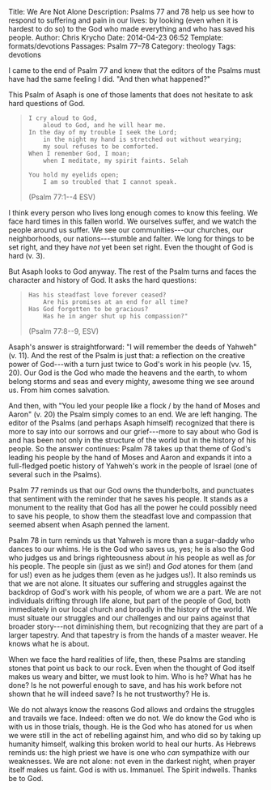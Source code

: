 Title: We Are Not Alone
Description: Psalms 77 and 78 help us see how to respond to suffering and pain in our lives: by looking (even when it is hardest to do so) to the God who made everything and who has saved his people.
Author: Chris Krycho
Date: 2014-04-23 06:52
Template: formats/devotions
Passages: Psalm 77&ndash;78
Category: theology
Tags: devotions

I came to the end of Psalm 77 and knew that the editors of the Psalms must have had the same feeling I did. "And then what happened?"

This Psalm of Asaph is one of those laments that does not hesitate to ask hard questions of God.

>     I cry aloud to God,
>         aloud to God, and he will hear me.
>     In the day of my trouble I seek the Lord;
>         in the night my hand is stretched out without wearying;
>         my soul refuses to be comforted.
>     When I remember God, I moan;
>         when I meditate, my spirit faints. Selah
>     
>     You hold my eyelids open;
>         I am so troubled that I cannot speak.
> 
> (Psalm 77:1--4 ESV)

I think every person who lives long enough comes to know this feeling. We face hard times in this fallen world. We ourselves suffer, and we watch the people around us suffer. We see our communities---our churches, our neighborhoods, our nations---stumble and falter. We long for things to be set right, and they have *not* yet been set right. Even the thought of God is hard (v. 3).

But Asaph looks to God anyway. The rest of the Psalm turns and faces the character and history of God. It asks the hard questions:

>     Has his steadfast love forever ceased?
>         Are his promises at an end for all time?
>     Has God forgotten to be gracious?
>         Has he in anger shut up his compassion?"
> (Psalm 77:8--9, ESV)

Asaph's answer is straightforward: "I will remember the deeds of Yahweh" (v. 11). And the rest of the Psalm is just that: a reflection on the creative power of God---with a turn just twice to God's work in his people (vv. 15, 20). Our God is the God who made the heavens and the earth, to whom belong storms and seas and every mighty, awesome thing we see around us. From him comes salvation.

And then, with "You led your people like a flock / by the hand of Moses and Aaron" (v. 20) the Psalm simply comes to an end. We are left hanging. The editor of the Psalms (and perhaps Asaph himself) recognized that there is more to say into our sorrows and our grief---more to say about who God is and has been not only in the structure of the world but in the history of his people. So the answer continues: Psalm 78 takes up that theme of God's leading his people by the hand of Moses and Aaron and expands it into a full-fledged poetic history of Yahweh's work in the people of Israel (one of several such in the Psalms).

Psalm 77 reminds us that our God owns the thunderbolts, and punctuates that sentiment with the reminder that he saves his people. It stands as a monument to the reality that God has all the power he could possibly need to save his people, to show them the steadfast love and compassion that seemed absent when Asaph penned the lament.

Psalm 78 in turn reminds us that Yahweh is more than a sugar-daddy who dances to our whims. He is the God who saves us, yes; he is also the God who judges us and brings righteousness about *in* his people as well as *for* his people. The people sin (just as we sin!) and *God* atones for them (and for us!) even as he judges them (even as he judges us!). It also reminds us that we are not alone. It situates our suffering and struggles against the backdrop of God's work with his people, of whom we are a part. We are not individuals drifting through life alone, but part of the people of God, both immediately in our local church and broadly in the history of the world. We must situate our struggles and our challenges and our pains against that broader story---not diminishing them, but recognizing that they are part of a larger tapestry. And that tapestry is from the hands of a master weaver. He knows what he is about.

When we face the hard realities of life, then, these Psalms are standing stones that point us back to our rock. Even when the thought of God itself makes us weary and bitter, we must look to him. Who is he? What has he done? Is he not powerful enough to save, and has his work before not shown that he will indeed save? Is he not trustworthy? He is.

We do not always know the reasons God allows and ordains the struggles and travails we face. Indeed: often we do not. We do know the God who is with us in those trials, though. He is the God who has atoned for us when we were still in the act of rebelling against him, and who did so by taking up humanity himself, walking this broken world to heal our hurts. As Hebrews reminds us: the high priest we have is one who *can* sympathize with our weaknesses. We are not alone: not even in the darkest night, when prayer itself makes us faint. God is with us. Immanuel. The Spirit indwells. Thanks be to God.